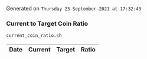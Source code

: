 Generated on `Thursday 23-September-2021 at 17:32:43`

### Current to Target Coin Ratio
`current_coin_ratio.sh`

Date|Current|Target|Ratio
---|---|---|---
